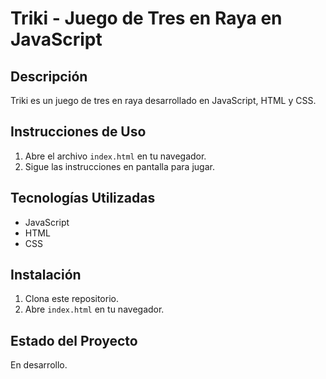 # Triki - Juego de Tres en Raya en JavaScript

## Descripción
Triki es un juego de tres en raya desarrollado en JavaScript, HTML y CSS.

## Instrucciones de Uso
1. Abre el archivo `index.html` en tu navegador.
2. Sigue las instrucciones en pantalla para jugar.

## Tecnologías Utilizadas
- JavaScript
- HTML
- CSS

## Instalación
1. Clona este repositorio.
2. Abre `index.html` en tu navegador.

## Estado del Proyecto
En desarrollo.

